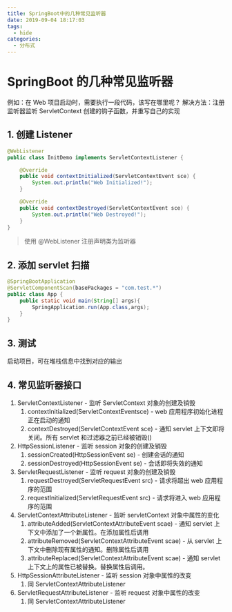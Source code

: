 ```yaml
---
title: SpringBoot中的几种常见监听器
date: 2019-09-04 18:17:03
tags:
  - hide
categories:
  - 分布式
---
```


# SpringBoot 的几种常见监听器

例如：在 Web 项目启动时，需要执行一段代码，该写在哪里呢？
解决方法：注册监听器监听 ServletContext 创建的钩子函数，并重写自己的实现

## 1. 创建 Listener

```java
@WebListener
public class InitDemo implements ServletContextListener {

    @Override
    public void contextInitialized(ServletContextEvent sce) {
        System.out.println("Web Initialized!");
    }

    @Override
    public void contextDestroyed(ServletContextEvent sce) {
        System.out.println("Web Destroyed!");
    }
}
```

> 使用 @WebListener 注册声明类为监听器

## 2. 添加 servlet 扫描

```java
@SpringBootApplication
@ServletComponentScan(basePackages = "com.test.*")
public class App {
    public static void main(String[] args){
        SpringApplication.run(App.class,args);
    }
}
```

## 3. 测试

启动项目，可在堆栈信息中找到对应的输出

## 4. 常见监听器接口

1. ServletContextListener - 监听 ServletContext 对象的创建及销毁
   1. contextInitialized(ServletContextEventsce) - web 应用程序初始化进程正在启动的通知
   2. contextDestroyed(ServletContextEvent sce) - 通知 servlet 上下文即将关闭。所有 servlet 和过滤器之前已经被销毁()
2. HttpSessionListener - 监听 session 对象的创建及销毁
   1. sessionCreated(HttpSessionEvent se) - 创建会话的通知
   2. sessionDestroyed(HttpSessionEvent se) - 会话即将失效的通知
3. ServletRequestListener - 监听 request 对象的创建及销毁
   1. requestDestroyed(ServletRequestEvent src) - 请求将超出 web 应用程序的范围
   2. requestInitialized(ServletRequestEvent src) - 请求将进入 web 应用程序的范围
4. ServletContextAttributeListener - 监听 servletContext 对象中属性的变化
   1. attributeAdded(ServletContextAttributeEvent scae) - 通知 servlet 上下文中添加了一个新属性。在添加属性后调用
   2. attributeRemoved(ServletContextAttributeEvent scae) - 从 servlet 上下文中删除现有属性的通知。删除属性后调用
   3. attributeReplaced(ServletContextAttributeEvent scae) - 通知 servlet 上下文上的属性已被替换。替换属性后调用。
5. HttpSessionAttributeListener - 监听 session 对象中属性的改变
   1. 同 ServletContextAttributeListener
6. ServletRequestAttributeListener - 监听 request 对象中属性的改变
   1. 同 ServletContextAttributeListener
